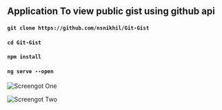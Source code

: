 ## Application To view public gist using github api

#### `git clone https://github.com/nsnikhil/Git-Gist`
#### `cd Git-Gist`
#### `npm install`
#### `ng serve --open`

![Screengot One](https://image.ibb.co/dj8x17/Screen_Shot_2018_05_08_at_1_53_07_AM.png)

![Screengot Two](https://image.ibb.co/i7R6uS/Screen_Shot_2018_05_08_at_1_53_16_AM.png)
